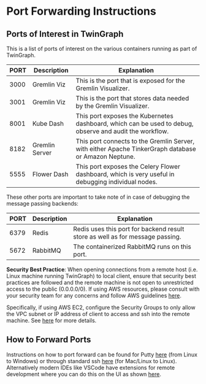# Port Forwarding Instructions

## Ports of Interest in TwinGraph

This is a list of ports of interest on the various containers running as part of TwinGraph. 

| PORT        | Description | Explanation |
| ----------- | ----------- | ----------- |
| 3000        | Gremlin Viz | This is the port that is exposed for the Gremlin Visualizer. |
| 3001        | Gremlin Viz | This is the port that stores data needed by the Gremlin Visualizer. |
| 8001        | Kube Dash   | This port exposes the Kubernetes dashboard, which can be used to debug, observe and audit the workflow. |
| 8182        | Gremlin Server  | This port connects to the Gremlin Server, with either Apache TinkerGraph database or Amazon Neptune. |
| 5555        | Flower Dash | This port exposes the Celery Flower dashboard, which is very useful in debugging individual nodes. |

These other ports are important to take note of in case of debugging the message passing backends:

| PORT        | Description | Explanation |
| ----------- | ----------- | ----------- |
| 6379        | Redis       | Redis uses this port for backend result store as well as for message passing. |
| 5672        | RabbitMQ    | The containerized RabbitMQ runs on this port. |

**Security Best Practice**: When opening connections from a remote host (i.e. Linux machine running TwinGraph) to local client, ensure that security best practices are followed and the remote machine is not open to unrestricted access to the public (0.0.0.0/0). If using AWS resources, please consult with your security team for any concerns and follow AWS guidelines [here](https://docs.aws.amazon.com/vpc/latest/userguide/vpc-security-best-practices.html).

Specifically, if using AWS EC2, configure the Security Groups to only allow the VPC subnet or IP address of client to access and ssh into the remote machine. See [here](https://docs.aws.amazon.com/vpc/latest/userguide/security-group-rules.html) for more details.

## How to Forward Ports

Instructions on how to port forward can be found for Putty [here](https://sysnews.ma.ic.ac.uk/ssh/port-forwarding-for-Windows-using-PuTTY.html) (from Linux to Windows) or through standard ssh [here](https://www.ssh.com/academy/ssh/tunneling-example) (for Mac/Linux to Linux). Alternatively modern IDEs like VSCode have extensions for remote development where you can do this on the UI as shown [here](https://code.visualstudio.com/docs/remote/ssh#_forwarding-a-port-creating-ssh-tunnel).


